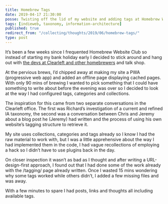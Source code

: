 ```yaml
---
title: Homebrew Tags
date: 2019-04-17 21:30:00
posse: Twisting off the lid of my website and adding tags at Homebrew Website Club
tags: [indieweb, taxonomy, information-architecture]
published: true
redirect_from: "/collecting/thoughts/2019/06/homebrew-tags/"
type: post
---
```


It’s been a few weeks since I frequented Homebrew Website Club so instead of starting my bank holiday early I decided to stick around and hang out with [the devs at Clearleft and other homebrewers](https://adactio.com/notes/15074) and talk shop.

At the pervious brews, I’d chipped away at making my site a PWA (progressive web app) and added an offline page displaying cached pages. With only 90 mins of brewing I wanted to pick something that I could have something to write about before the evening was over so I decided to look at the way I had configured tags, categories and collections.

The inspiration for this came from two separate conversations in the Clearleft office. The first was Richard’s investigation of a current and refined IA taxonomy, the second was a conversation between Chris and Jeremy about a blog post he (Jeremy) had written and the process of using his own website’s tagging structure to retrieve it.

My site uses collections, categories and tags already so I know I had the raw material to work with, but I was a little apprehensive about the way I had implemented them in the code, I had vague recollections of employing a hack so I didn’t have to use plugins back in the day.

On closer inspection it wasn’t as bad as I thought and after writing a URL-design-first approach, I found out that I had done some of the work already with the /tagging/ page already written. Once I wasted 15 mins wondering why some tags worked while others didn’t, I added a few missing files and was away.

With a few minutes to spare I had posts, links and thoughts all including available tags.
